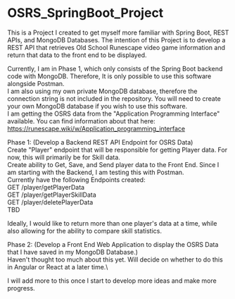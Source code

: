 # OSRS_SpringBoot_Project
This is a Project I created to get myself more familiar with Spring Boot, REST APIs, and MongoDB Databases. The intention of this Project is to develop a REST API that retrieves Old School Runescape video game information and return that data to the front end to be displayed.

Currently, I am in Phase 1, which only consists of the Spring Boot backend code with MongoDB. Therefore, It is only possible to use this software alongside Postman.\
I am also using my own private MongoDB database, therefore the connection string is not included in the repository. You will need to create your own MongoDB database if you wish to use this software.\
I am getting the OSRS data from the "Application Programming Interface" available. You can find information about that here: https://runescape.wiki/w/Application_programming_interface 

Phase 1: (Develop a Backend REST API Endpoint for OSRS Data)\
Create "Player" endpoint that will be responsible for getting Player data. For now, this will primarily be for Skill data.\
Create ability to Get, Save, and Send player data to the Front End. Since I am starting with the Backend, I am testing this with Postman.\
Currently have the following Endpoints created:\
GET /player/getPlayerData\
GET /player/getPlayerSkillData\
GET /player/deletePlayerData\
TBD

Ideally, I would like to return more than one player's data at a time, while also allowing for the ability to compare skill statistics.

Phase 2: (Develop a Front End Web Application to display the OSRS Data that I have saved in my MongoDB Database.)\
Haven't thought too much about this yet. Will decide on whether to do this in Angular or React at a later time.\

I will add more to this once I start to develop more ideas and make more progress.